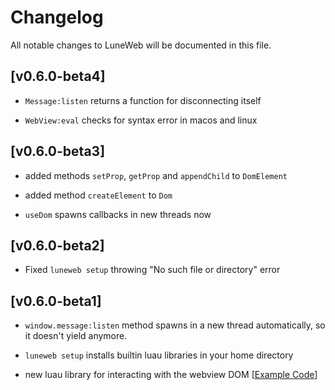 # Changelog

All notable changes to LuneWeb will be documented in this file.

<!--
Note: In this file, do not use the hard wrap in the middle of a sentence for compatibility with GitHub comment style markdown rendering.
-->

## [v0.6.0-beta4]

- `Message:listen` returns a function for disconnecting itself

- `WebView:eval` checks for syntax error in macos and linux

## [v0.6.0-beta3]

- added methods `setProp`, `getProp` and `appendChild` to `DomElement`

- added method `createElement` to `Dom`

- `useDom` spawns callbacks in new threads now

## [v0.6.0-beta2]

- Fixed `luneweb setup` throwing "No such file or directory" error

## [v0.6.0-beta1]

- `window.message:listen` method spawns in a new thread automatically, so it doesn't yield anymore.

- `luneweb setup` installs builtin luau libraries in your home directory

- new luau library for interacting with the webview DOM [[Example Code](https://github.com/LuneWeb/LuneWeb/blob/v0.6.0-beta1/examples/dom/init.luau)]
